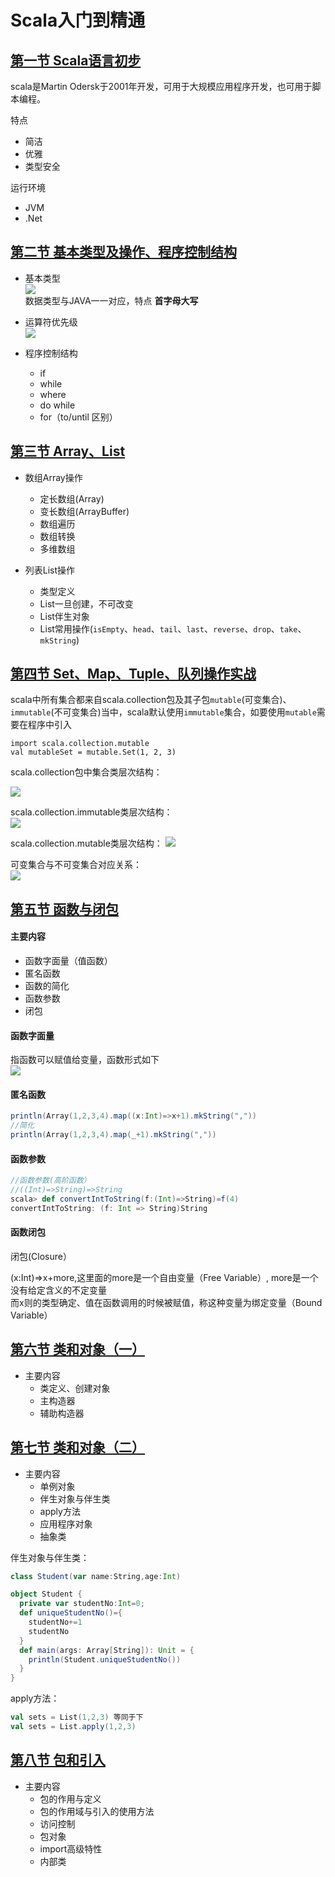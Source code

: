 Scala入门到精通
===

[第一节 Scala语言初步](https://yq.aliyun.com/articles/60363)
---

scala是Martin Odersk于2001年开发，可用于大规模应用程序开发，也可用于脚本编程。

特点
* 简洁
* 优雅
* 类型安全

运行环境
* JVM
* .Net

[第二节 基本类型及操作、程序控制结构](https://yq.aliyun.com/articles/60392)
---

* 基本类型  
![](../pictures/scala-2-0.jpg)  
数据类型与JAVA一一对应，特点 **首字母大写**  

* 运算符优先级  
![](../pictures/scala-2-1.jpg)


* 程序控制结构  
  * if
  * while
  * where
  * do while
  * for（to/until 区别）


[第三节 Array、List](https://yq.aliyun.com/articles/60391)
---

* 数组Array操作
  * 定长数组(Array)
  * 变长数组(ArrayBuffer)
  * 数组遍历
  * 数组转换
  * 多维数组

* 列表List操作
  * 类型定义
  * List一旦创建，不可改变
  * List伴生对象
  * List常用操作(`isEmpty`、`head`、`tail`、`last`、`reverse`、`drop`、`take`、`mkString`)

[第四节 Set、Map、Tuple、队列操作实战](https://yq.aliyun.com/articles/60390)  
---

scala中所有集合都来自scala.collection包及其子包`mutable`(可变集合)、`immutable`(不可变集合)当中，scala默认使用`immutable`集合，如要使用`mutable`需要在程序中引入
```  
import scala.collection.mutable
val mutableSet = mutable.Set(1, 2, 3)
```

scala.collection包中集合类层次结构：

![](/pictures/scala-4-0.jpg)  

scala.collection.immutable类层次结构：  
![](/pictures/scala-4-1.jpg)  

scala.collection.mutable类层次结构：
![](/pictures/scala-4-2.jpg)  

可变集合与不可变集合对应关系：   
![](/pictures/scala-4-3.jpg)  

[第五节 函数与闭包](https://yq.aliyun.com/articles/60389)  
---
#### 主要内容
* 函数字面量（值函数）
* 匿名函数
* 函数的简化
* 函数参数
* 闭包


#### 函数字面量

指函数可以赋值给变量，函数形式如下  
![](/pictures/scala-5-0.jpg)  

#### 匿名函数

```scala
println(Array(1,2,3,4).map((x:Int)=>x+1).mkString(","))
//简化
println(Array(1,2,3,4).map(_+1).mkString(","))
```

#### 函数参数

```scala
//函数参数(高阶函数）
//((Int)=>String)=>String
scala> def convertIntToString(f:(Int)=>String)=f(4)
convertIntToString: (f: Int => String)String
```

#### 函数闭包

闭包(Closure）

(x:Int)=>x+more,这里面的more是一个自由变量（Free Variable）, more是一个没有给定含义的不定变量  
而x则的类型确定、值在函数调用的时候被赋值，称这种变量为绑定变量（Bound Variable）


[第六节 类和对象（一）](https://yq.aliyun.com/articles/60388)
--- 

* 主要内容
  * 类定义、创建对象
  * 主构造器
  * 辅助构造器

[第七节 类和对象（二）](https://yq.aliyun.com/articles/60387)
--- 

* 主要内容
  * 单例对象
  * 伴生对象与伴生类
  * apply方法
  * 应用程序对象
  * 抽象类


伴生对象与伴生类：   

```scala  
class Student(var name:String,age:Int)

object Student {
  private var studentNo:Int=0;
  def uniqueStudentNo()={
    studentNo+=1
    studentNo
  }
  def main(args: Array[String]): Unit = {
    println(Student.uniqueStudentNo())
  }
}
```

apply方法： 
```scala  
val sets = List(1,2,3) 等同于下
val sets = List.apply(1,2,3)
```


[第八节 包和引入](https://yq.aliyun.com/articles/60386)
--- 

* 主要内容
  * 包的作用与定义
  * 包的作用域与引入的使用方法
  * 访问控制
  * 包对象
  * import高级特性
  * 内部类




